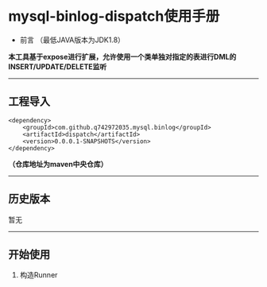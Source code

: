 # mysql-binlog-dispatch使用手册

- 前言 （最低JAVA版本为JDK1.8）

**本工具基于expose进行扩展，允许使用一个类单独对指定的表进行DML的INSERT/UPDATE/DELETE监听**

---

## 工程导入


```
<dependency>
    <groupId>com.github.q742972035.mysql.binlog</groupId>
    <artifactId>dispatch</artifactId>
    <version>0.0.0.1-SNAPSHOTS</version>
</dependency>
```
**（仓库地址为maven中央仓库）**

---
## 历史版本
暂无

---

## 开始使用
1. 构造Runner
```

```
